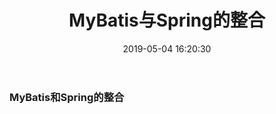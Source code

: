 ﻿---
title: MyBatis与Spring的整合
categories: SSM
date: 2019-05-04 16:20:30
tags:
  - SSM
---

### MyBatis和Spring的整合










